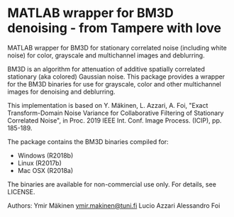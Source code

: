 # MATLAB wrapper for BM3D denoising - from Tampere with love

MATLAB wrapper for BM3D for stationary correlated noise (including white noise) for color,
grayscale and multichannel images and deblurring.

BM3D is an algorithm for attenuation of additive spatially correlated
stationary (aka colored) Gaussian noise. This package provides a wrapper
for the BM3D binaries for use for grayscale, color and other multichannel images
for denoising and deblurring.

This implementation is based on Y. Mäkinen, L. Azzari, A. Foi,
"Exact Transform-Domain Noise Variance for Collaborative Filtering of Stationary Correlated Noise",
in Proc. 2019 IEEE Int. Conf. Image Process. (ICIP), pp. 185-189.

The package contains the BM3D binaries compiled for:
- Windows (R2018b)
- Linux (R2017b)
- Mac OSX (R2018a)

The binaries are available for non-commercial use only. For details, see LICENSE.

Authors:
	Ymir Mäkinen   <ymir.makinen@tuni.fi>
	Lucio Azzari
	Alessandro Foi



